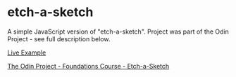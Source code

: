 # etch-a-sketch

A simple JavaScript version of "etch-a-sketch". Project was part of the Odin Project - see full description below. 

[Live Example](https://rjlevitt.github.io/etch-a-sketch/)

[The Odin Project - Foundations Course - Etch-a-Sketch](https://www.theodinproject.com/lessons/foundations-etch-a-sketch)
